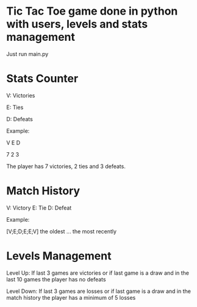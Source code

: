 # Tic Tac Toe game done in python with users, levels and stats management 


Just run main.py


# Stats Counter

V: Victories

E: Ties

D: Defeats

Example:

V E D

7 2 3

The player has 7 victories, 2 ties and 3 defeats.


# Match History
V: Victory
E: Tie
D: Defeat

Example:

[V;E;D;E;E;V]
the oldest ... the most recently


# Levels Management

Level Up:
If last 3 games are victories or if last game is a draw and in the last 10 games the player has no defeats

Level Down:
If last 3 games are losses or if last game is a draw and in the match history the player has a minimum of 5 losses
